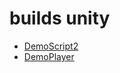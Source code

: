 # builds unity

* [DemoScript2](./BuildScript2/index.html)
* [DemoPlayer](./BuildPlayer/index.html)

